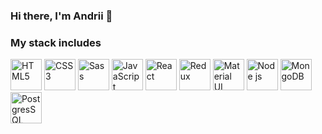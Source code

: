 ### Hi there, I'm Andrii 👋  
### My stack includes

<img src="https://github.com/user-attachments/assets/016c7bb7-0027-4c30-87f9-abf4ba364b18" alt="HTML5" width="50"/>
<img src="https://github.com/user-attachments/assets/ed6f9cf0-a898-4a52-912b-3ac26b8138e9" alt="CSS3" width="50"/>
<img src="https://github.com/user-attachments/assets/90be9726-04a7-4cb5-81ec-341bed042fe0" alt="Sass" width="50"/>
<img src="https://github.com/user-attachments/assets/3bf0c3cb-2e29-4785-8980-46a4c9702483" alt="JavaScript" width="50"/>
<img src="https://github.com/user-attachments/assets/e9d0b3c0-0b76-41ac-809a-6979d24241db" alt="React" width="50"/>
<img src="https://github.com/user-attachments/assets/5a8ed638-9d83-489c-8db0-b9c30a38638c" alt="Redux" width="50"/>
<img src="https://github.com/user-attachments/assets/f5fcda7a-a3e0-4723-b037-d016e291785f" alt="Material UI" width="50"/>
<img src="https://github.com/user-attachments/assets/3b724fef-6e29-4885-9acb-0ee160bafe0d" alt="Node js" width="50"/>
<img src="https://github.com/user-attachments/assets/d16432cd-8ef3-48fe-854d-449f5881ad71" alt="MongoDB" width="50"/>
<img src="https://github.com/user-attachments/assets/07c816ca-7b34-415e-b67a-82be2a7a7c41" alt="PostgresSQL" width="50"/>


